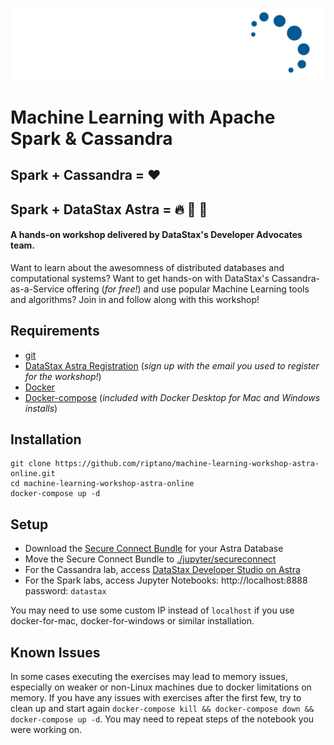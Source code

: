 ![DataStax Logo](./jupyter/images/DS-logo-2020-White-Blue.png)
# Machine Learning with Apache Spark & Cassandra
## Spark + Cassandra = :heart:
## Spark + DataStax Astra = :fire: :rocket: :stars:

#### A hands-on workshop delivered by DataStax's Developer Advocates team. 
Want to learn about the awesomness of distributed databases and computational systems?
Want to get hands-on with DataStax's Cassandra-as-a-Service offering (_for free!_) and use popular Machine Learning tools and algorithms?
Join in and follow along with this workshop!

## Requirements

* [git](https://git-scm.com/book/en/v2/Getting-Started-Installing-Git)
* [DataStax Astra Registration](http://astra.datastax.com) (_sign up with the email you used to register for the workshop!_)
* [Docker](https://www.docker.com/products/docker-desktop)
* [Docker-compose](https://docs.docker.com/compose/install/) (_included with Docker Desktop for Mac and Windows installs_)

## Installation

```
git clone https://github.com/riptano/machine-learning-workshop-astra-online.git
cd machine-learning-workshop-astra-online
docker-compose up -d
```

## Setup

- Download the [Secure Connect Bundle](https://docs.datastax.com/en/astra/aws/doc/dscloud/astra/dscloudObtainingCredentials.html) for your Astra Database
- Move the Secure Connect Bundle to [./jupyter/secureconnect](./jupyter/secureconnect)  
- For the Cassandra lab, access [DataStax Developer Studio on Astra](https://docs.datastax.com/en/astra/aws/doc/dscloud/astra/dscloudConnectStudio.html)
- For the Spark labs, access Jupyter Notebooks: http://localhost:8888 password: `datastax`

You may need to use some custom IP instead of `localhost` if you use docker-for-mac, docker-for-windows or similar installation.

## Known Issues

In some cases executing the exercises may lead to memory issues, especially on weaker or non-Linux machines due to docker limitations on memory.
If you have any issues with exercises after the first few, try to clean up and start again `docker-compose kill && docker-compose down && docker-compose up -d`.
You may need to repeat steps of the notebook you were working on.
